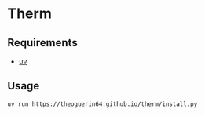 # Therm

## Requirements

- [uv](https://docs.astral.sh/uv/)

## Usage

```bash
uv run https://theoguerin64.github.io/therm/install.py
```
